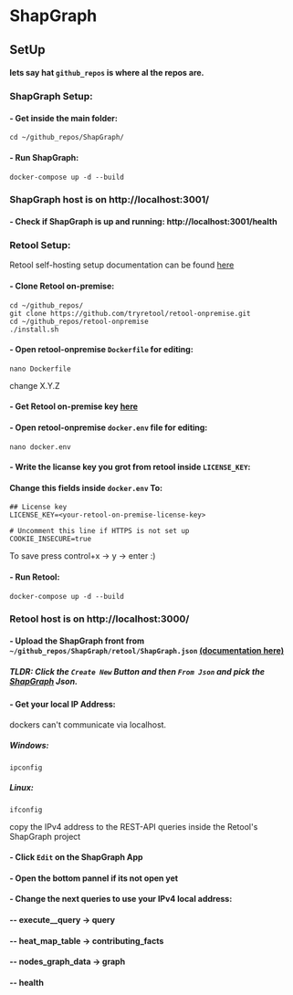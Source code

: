 # ShapGraph

## SetUp

#### lets say hat `github_repos` is where al the repos are.

### ShapGraph Setup:

#### - Get inside the main folder:
    cd ~/github_repos/ShapGraph/

#### - Run ShapGraph:
    docker-compose up -d --build

### ShapGraph host is on http://localhost:3001/

#### - Check if ShapGraph is up and running: http://localhost:3001/health

### Retool Setup:
Retool self-hosting setup documentation can be found [here](https://docs.retool.com/docs/self-hosted)

#### - Clone Retool on-premise:
    cd ~/github_repos/
    git clone https://github.com/tryretool/retool-onpremise.git
    cd ~/github_repos/retool-onpremise
    ./install.sh

#### - Open retool-onpremise `Dockerfile` for editing:
    nano Dockerfile

change X.Y.Z

#### - Get Retool on-premise key [here](https://my.retool.com/)

#### - Open retool-onpremise `docker.env` file for editing:
    nano docker.env

#### - Write the licanse key you grot from retool inside `LICENSE_KEY`:

#### Change this fields inside `docker.env` To:
    ## License key
    LICENSE_KEY=<your-retool-on-premise-license-key>

    # Uncomment this line if HTTPS is not set up
    COOKIE_INSECURE=true

To save press control+x -> y -> enter :)

#### - Run Retool:
    docker-compose up -d --build

### Retool host is on http://localhost:3000/

#### - Upload the ShapGraph front from ` ~/github_repos/ShapGraph/retool/ShapGraph.json` [(documentation here)](https://docs.retool.com/docs/app-management#exporting-retool-apps)
##### TLDR: Click the `Create New` Button and then `From Json` and pick the [ShapGraph](./retool/ShapGraph.json) Json.

#### - Get your local IP Address:
dockers can't communicate via localhost.
##### Windows:
    ipconfig
##### Linux:
    ifconfig
copy the IPv4 address to the REST-API queries inside the Retool's ShapGraph project
#### - Click `Edit` on the ShapGraph App
#### - Open the bottom pannel if its not open yet
#### - Change the next queries to use your IPv4 local address:
#### -- execute__query -> query
#### -- heat_map_table -> contributing_facts
#### -- nodes_graph_data -> graph
#### -- health
